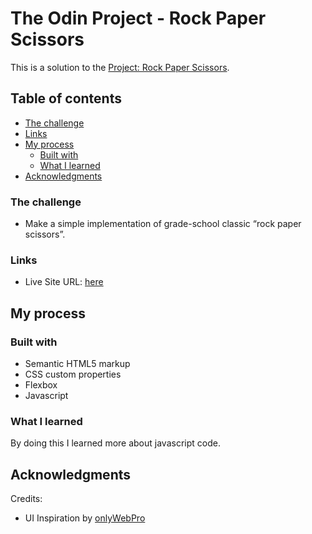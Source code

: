 # The Odin Project - Rock Paper Scissors

This is a solution to the [Project: Rock Paper Scissors](https://www.theodinproject.com/paths/foundations/courses/foundations/lessons/rock-paper-scissors).

## Table of contents

- [The challenge](#the-challenge)
- [Links](#links)
- [My process](#my-process)
  - [Built with](#built-with)
  - [What I learned](#what-i-learned)
- [Acknowledgments](#acknowledgments)

### The challenge

- Make a simple implementation of grade-school classic “rock paper scissors”.

### Links

- Live Site URL: [here](https://ted-dino.github.io/The-Odin-Project/rock-paper-scissor/)

## My process

### Built with

- Semantic HTML5 markup
- CSS custom properties
- Flexbox
- Javascript

### What I learned

By doing this I learned more about javascript code.

## Acknowledgments

Credits:

- UI Inspiration by <a href="http://www.onlywebpro.com/demo/rock_paper_scissors/index.html">onlyWebPro</a>
